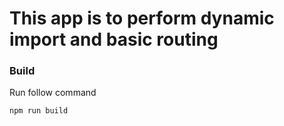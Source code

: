 # This app is to perform dynamic import and basic routing

### Build

Run follow command

```
npm run build
```